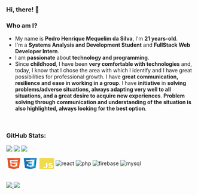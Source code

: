### Hi, there! 👋

### Who am I?
<ul>
   <li>
      My name is <b>Pedro Henrique Mequelim da Silva</b>, I'm <b>21 years-old</b>.
   </li>
   
   <li>
      I'm a <b>Systems Analysis and Development Student</b> and <b>FullStack Web Developer Intern</b>.
   </li>
   
   <li>
      I am <b>passionate</b> about <b>technology and programming</b>.
   </li>
   
   <li>
      Since <b>childhood</b>, I have been <b>very comfortable with technologies</b> and, today, I know that I chose the area with which I identify and I have great possibilities for professional growth. I have <b>great communication, resilience and ease in working in a group</b>. I have <b>initiative</b> in <b>solving problems/adverse situations, always adapting very well to all situations, and a great desire to acquire new experiences</b>. <b>Problem solving through communication and understanding of the situation is also highlighted, always looking for the best option</b>.
   </li>
</ul>

<br>

### GitHub Stats:
![](https://github-readme-stats.vercel.app/api?username=phms07&theme=radical&hide_border=true&include_all_commits=true&count_private=true)
![](https://github-readme-streak-stats.herokuapp.com/?user=phms07&theme=radical&hide_border=true)
![](https://github-readme-stats.vercel.app/api/top-langs/?username=phms07&theme=radical&hide_border=true&include_all_commits=true&count_private=true&layout=compact)

<div>
   <img align="center" alt="html" height="30" width="40" src="https://raw.githubusercontent.com/devicons/devicon/master/icons/html5/html5-original.svg" />
   <img align="center" alt="css" height="30" width="40" src="https://raw.githubusercontent.com/devicons/devicon/master/icons/css3/css3-original.svg" />
   <img align="center" alt="javascript" height="30" width="40" src="https://raw.githubusercontent.com/devicons/devicon/master/icons/javascript/javascript-plain.svg" /> 
   <!-- <img align="center" alt="typescript" height="30" width="40" src="https://cdn.jsdelivr.net/gh/devicons/devicon/icons/typescript/typescript-original.svg" /> -->
   <img align="center" alt="react" height="30" width="50" src="https://cdn.jsdelivr.net/gh/devicons/devicon/icons/react/react-original.svg" />
   <!-- <img align="center" alt="node" height="70" width="65" src="https://cdn.jsdelivr.net/gh/devicons/devicon/icons/nodejs/nodejs-plain-wordmark.svg" /> -->
   <img align="center" alt="php" height="40" width="50" src="https://cdn.jsdelivr.net/gh/devicons/devicon/icons/php/php-original.svg" />
   <img align="center" alt="firebase" height="40" width="50" src="https://cdn.jsdelivr.net/gh/devicons/devicon/icons/firebase/firebase-plain.svg" />
   <img align="center" alt="mysql" height="40" width="50" src="https://cdn.jsdelivr.net/gh/devicons/devicon/icons/mysql/mysql-original.svg" />
</div>

<br>
<br>

<div> 
   <a href = "mailto:pedrohenriquemiquelimdasilva@gmail.com">
      <img src="https://img.shields.io/badge/-Gmail-%23333?style=for-the-badge&logo=gmail&logoColor=white" target="_blank" />
   </a>
  
   <a href="https://www.linkedin.com/in/pedro-mequelim/" target="_blank">
      <img src="https://img.shields.io/badge/-LinkedIn-%230077B5?style=for-the-badge&logo=linkedin&logoColor=white" target="_blank" />
   </a>
</div>

